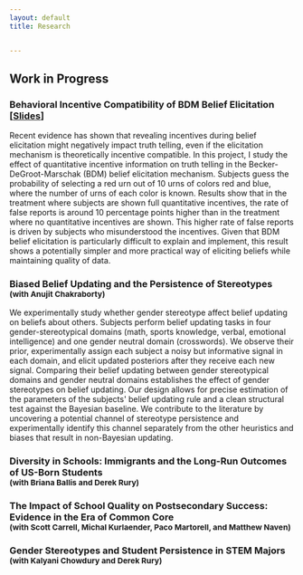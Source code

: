 ```yaml
---
layout: default
title: Research


---
```




## Work in Progress

### **Behavioral Incentive Compatibility of BDM Belief Elicitation** [<ins><a href="https://chesun.github.io/assets/research/bdm_incentive_compatibility_esa.pdf" target="_blank">Slides</a></ins>]

Recent evidence has shown that revealing incentives during belief elicitation might negatively impact truth telling, even if the elicitation mechanism is theoretically incentive compatible. In this project, I study the effect of quantitative incentive information on truth telling in the Becker-DeGroot-Marschak (BDM) belief elicitation mechanism. Subjects guess the probability of selecting a red urn out of 10 urns of colors red and blue, where the number of urns of each color is known. Results show that in the treatment where subjects are shown full quantitative incentives, the rate of false reports is around 10 percentage points higher than in the treatment where no quantitative incentives are shown. This higher rate of false reports is driven by subjects who misunderstood the incentives. Given that BDM belief elicitation is particularly difficult to explain and implement, this result shows a potentially simpler and more practical way of eliciting beliefs while maintaining quality of data.


### **Biased Belief Updating and the Persistence of Stereotypes** <br><sup>(with Anujit Chakraborty)</sup>

We experimentally study whether gender stereotype affect belief updating on beliefs about others. Subjects perform belief updating tasks in four gender-stereotypical domains (math, sports knowledge, verbal, emotional intelligence) and one gender neutral domain (crosswords). We observe their prior, experimentally assign each subject a noisy but informative signal in each domain, and elicit updated posteriors after they receive each new signal. Comparing their belief updating between gender stereotypical domains and gender neutral domains establishes the effect of gender stereotypes on belief updating. Our design allows for precise estimation of the parameters of the subjects' belief updating rule and a clean structural test against the Bayesian baseline. We contribute to the literature by uncovering a potential channel of stereotype persistence and experimentally identify this channel separately from the other heuristics and biases that result in non-Bayesian updating.



### **Diversity in Schools: Immigrants and the Long-Run Outcomes of US-Born Students** <br><sup>(with Briana Ballis and Derek Rury) </sup>

### **The Impact of School Quality on Postsecondary Success: Evidence in the Era of Common Core** <br><sup>(with Scott Carrell, Michal Kurlaender, Paco Martorell, and Matthew Naven)</sup>

### **Gender Stereotypes and Student Persistence in STEM Majors** <br><sup>(with Kalyani Chowdury and Derek Rury)</sup>
